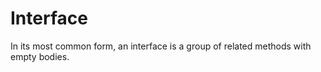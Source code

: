 # Interface

In its most common form, an interface is a group of related methods with empty bodies.


